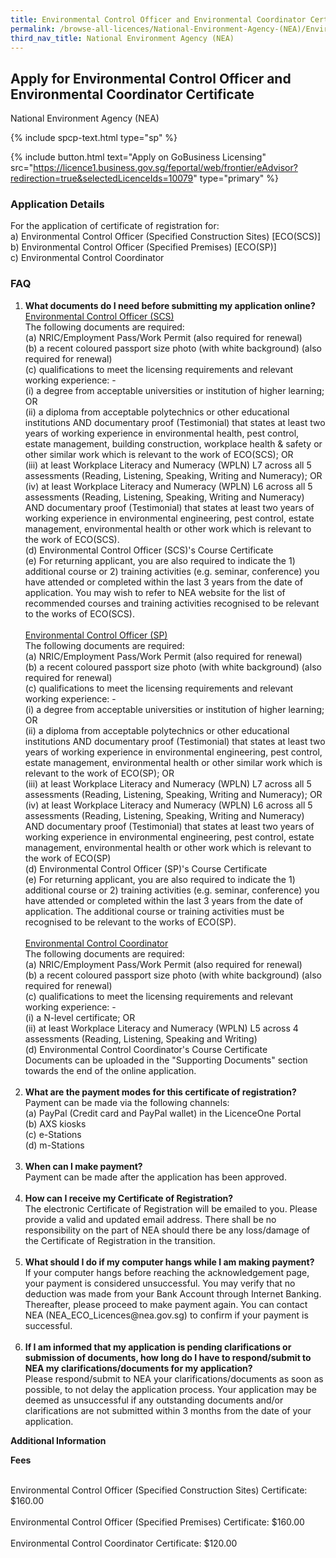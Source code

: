 ```yaml
---
title: Environmental Control Officer and Environmental Coordinator Certificate
permalink: /browse-all-licences/National-Environment-Agency-(NEA)/Environmental-Control-Officer-and-Environmental-Coordinator-Certificate
third_nav_title: National Environment Agency (NEA)
---
```


## Apply for Environmental Control Officer and Environmental Coordinator Certificate

National Environment Agency (NEA)

{% include spcp-text.html type="sp" %}

{% include button.html text="Apply on GoBusiness Licensing" src="https://licence1.business.gov.sg/feportal/web/frontier/eAdvisor?redirection=true&selectedLicenceIds=10079" type="primary" %}

<H3>Application Details</H3>

<p>For the application of certificate of registration for:<br />a) Environmental Control Officer (Specified Construction Sites) [ECO(SCS)]<br />b) Environmental Control Officer (Specified Premises) [ECO(SP)]<br />c) Environmental Control Coordinator</p>
<h3>FAQ</h3>
<ol>
<li><strong>What documents do I need before submitting my application online?</strong><br /><span style="text-decoration: underline;">Environmental Control Officer (SCS)<br /></span>The following documents are required:<br />(a) NRIC/Employment Pass/Work Permit (also required for renewal)<br />(b) a recent coloured passport size photo (with white background) (also required for renewal)<br />(c) qualifications to meet the licensing requirements and relevant working experience: -<br />    (i) a degree from acceptable universities or institution of higher learning; OR<br />    (ii) a diploma from acceptable polytechnics or other educational institutions AND documentary proof (Testimonial) that states at least two years of working experience in environmental health, pest control, estate management, building construction, workplace health & safety or other similar work which is relevant to the work of ECO(SCS); OR<br />    (iii) at least Workplace Literacy and Numeracy (WPLN) L7 across all 5 assessments (Reading, Listening, Speaking, Writing and Numeracy); OR<br />    (iv) at least Workplace Literacy and Numeracy (WPLN) L6 across all 5 assessments (Reading, Listening, Speaking, Writing and Numeracy) AND documentary proof (Testimonial) that states at least two years of working experience in environmental engineering, pest control, estate management, environmental health or other work which is relevant to the work of ECO(SCS).<br />(d) Environmental Control Officer (SCS)'s Course Certificate<br />(e) For returning applicant, you are also required to indicate the 1) additional course or 2) training activities (e.g. seminar, conference) you have attended or completed within the last 3 years from the date of application. You may wish to refer to NEA website for the list of recommended courses and training activities recognised to be relevant to the works of ECO(SCS).<span style="text-decoration: underline;"><br /></span><br /><span style="text-decoration: underline;">Environmental Control Officer (SP)</span><br />The following documents are required:<br />(a) NRIC/Employment Pass/Work Permit (also required for renewal)<br />(b) a recent coloured passport size photo (with white background) (also required for renewal)<br />(c) qualifications to meet the licensing requirements and relevant working experience: -<br />    (i) a degree from acceptable universities or institution of higher learning; OR<br />    (ii) a diploma from acceptable polytechnics or other educational institutions AND documentary proof (Testimonial) that states at least two years of working experience in environmental engineering, pest control, estate management, environmental health or other similar work which is relevant to the work of ECO(SP); OR<br />    (iii) at least Workplace Literacy and Numeracy (WPLN) L7 across all 5 assessments (Reading, Listening, Speaking, Writing and Numeracy); OR<br />    (iv) at least Workplace Literacy and Numeracy (WPLN) L6 across all 5 assessments (Reading, Listening, Speaking, Writing and Numeracy) AND documentary proof (Testimonial) that states at least two years of working experience in environmental engineering, pest control, estate management, environmental health or other work which is relevant to the work of ECO(SP)<br />(d) Environmental Control Officer (SP)'s Course Certificate<br />(e) For returning applicant, you are also required to indicate the 1) additional course or 2) training activities (e.g. seminar, conference) you have attended or completed within the last 3 years from the date of application. The additional course or training activities must be recognised to be relevant to the works of ECO(SP).<br /><br /><span style="text-decoration: underline;">Environmental Control Coordinator</span><br />The following documents are required:<br />(a) NRIC/Employment Pass/Work Permit (also required for renewal)<br />(b) a recent coloured passport size photo (with white background) (also required for renewal)<br />(c) qualifications to meet the licensing requirements and relevant working experience: -<br />    (i) a N-level certificate; OR<br />    (ii) at least Workplace Literacy and Numeracy (WPLN) L5 across 4 assessments (Reading, Listening, Speaking and Writing)<br />(d) Environmental Control Coordinator's Course Certificate<br />Documents can be uploaded in the "Supporting Documents" section towards the end of the online application.<br /><br /></li>
<li><strong>What are the payment modes for this certificate of registration?<br /></strong>Payment can be made via the following channels:<br />(a) PayPal (Credit card and PayPal wallet) in the LicenceOne Portal<br />(b) AXS kiosks<br />(c) e-Stations<br />(d) m-Stations<strong><br /><br /></strong></li>
<li><strong>When can I make payment?<br /></strong>Payment can be made after the application has been approved.<br /><br /></li>
<li><strong>How can I receive my Certificate of Registration?<br /></strong>The electronic Certificate of Registration will be emailed to you. Please provide a valid and updated email address. There shall be no responsibility on the part of NEA should there be any loss/damage of the Certificate of Registration in the transition.<br /><strong><br /></strong></li>
<li><strong>What should I do if my computer hangs while I am making payment?<br /></strong>If your computer hangs before reaching the acknowledgement page, your payment is considered unsuccessful. You may verify that no deduction was made from your Bank Account through Internet Banking. Thereafter, please proceed to make payment again. You can contact NEA (NEA_ECO_Licences@nea.gov.sg) to confirm if your payment is successful.<br /><strong><br /></strong></li>
<li><strong>If I am informed that my application is pending clarifications or submission of documents, how long do I have to respond/submit to NEA my clarifications/documents for my application?<br /></strong>Please respond/submit to NEA your clarifications/documents as soon as possible, to not delay the application process. Your application may be deemed as unsuccessful if any outstanding documents and/or clarifications are not submitted within 3 months from the date of your application.<strong><br /></strong></li>
</ol>

<strong>Additional Information</strong>

<p><strong>Fees<br /></strong></p>
<br>Environmental Control Officer (Specified Construction Sites) Certificate: $160.00</br>
<br>Environmental Control Officer (Specified Premises) Certificate: $160.00</br>
<br>Environmental Control Coordinator Certificate: $120.00</br>

